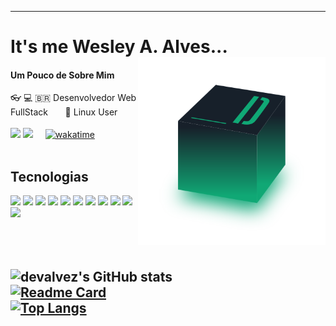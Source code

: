 <!--
**devalvez/devalvez** is a ✨ _special_ ✨ repository because its `README.md` (this file) appears on your GitHub profile.

Here are some ideas to get you started:

- 🔭 I’m currently working on ...
- 🌱 I’m currently learning ...
- 👯 I’m looking to collaborate on ...
- 🤔 I’m looking for help with ...
- 💬 Ask me about ...
- 📫 How to reach me: ...
- 😄 Pronouns: ...
- ⚡ Fun fact: ...
-->

----------------------------------------------------------------------------

# It's me Wesley A. Alves... <img src="./devalvez-cube.svg" alt="devalvez-cube" align="right" width="300" height="300" />

#### Um Pouco de Sobre Mim ####
👓 💻 🇧🇷 Desenvolvedor Web FullStack &nbsp;&nbsp; &nbsp;&nbsp; 🐧 Linux User <br />
<br />
[<img src="https://img.shields.io/badge/twitter-%231DA1F2.svg?&style=for-the-badge&logo=twitter&logoColor=white" />](hhttps://twitter.com/WesleyAAlves1)
[<img src = "https://img.shields.io/badge/instagram-%23E4405F.svg?&style=for-the-badge&logo=instagram&logoColor=white">](https://www.instagram.com/wesleyaalvez) &nbsp;&nbsp;&nbsp;
[![wakatime](https://wakatime.com/badge/user/57b18355-951e-4717-828c-85840f6d39e3.svg?style=for-the-badge)](https://wakatime.com/@57b18355-951e-4717-828c-85840f6d39e3)
<br /><br />
## Tecnologias
<p>
<img width="48px" src="https://upload.wikimedia.org/wikipedia/commons/thumb/0/08/EmacsIcon.svg/1024px-EmacsIcon.svg.png" />
<img width="48px" src="https://cdn.jsdelivr.net/gh/devicons/devicon/icons/html5/html5-original.svg" />
<img width="48px" src="https://cdn.jsdelivr.net/gh/devicons/devicon/icons/css3/css3-original.svg" />
<img width="48px" src="https://cdn.jsdelivr.net/gh/devicons/devicon/icons/javascript/javascript-plain.svg" />
<img width="48px" src="https://cdn.jsdelivr.net/gh/devicons/devicon/icons/php/php-plain.svg" />
<img width="48px" src="https://cdn.jsdelivr.net/gh/devicons/devicon/icons/laravel/laravel-plain.svg" />
<img width="48px" src="https://cdn.jsdelivr.net/gh/devicons/devicon/icons/react/react-original.svg" />
<img width="48px" src="https://cdn.jsdelivr.net/gh/devicons/devicon/icons/typescript/typescript-original.svg" />
<img width="48px" src="https://cdn.jsdelivr.net/gh/devicons/devicon/icons/bootstrap/bootstrap-original.svg" />
<img width="48px" src="https://cdn.jsdelivr.net/gh/devicons/devicon/icons/mysql/mysql-original.svg" />
<img width="48px" src="https://cdn.jsdelivr.net/gh/devicons/devicon/icons/figma/figma-original.svg" />
 
 </p>

<br /><br />
![devalvez's GitHub stats](https://github-readme-stats.vercel.app/api?username=devalvez&show_icons=true&include_all_commits=true&count_private=true&theme=tokyonight&bg_color=transparent&rank_icon=github)
<br />
[![Readme Card](https://github-readme-stats.vercel.app/api/pin/?username=devalvez&repo=emacs-init)](https://github.com/devalvez/emacs-init)
<br />
[![Top Langs](https://github-readme-stats.vercel.app/api/top-langs/?username=devalvez&hide_title=true&hide_progress=true)](https://github.com/anuraghazra/github-readme-stats)
----------------------------------------------------------------------------------
